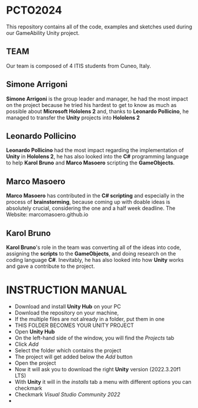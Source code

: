 
# PCTO2024
This repository contains all of the code, examples and sketches used during our GameAbility Unity project.


## TEAM
Our team is composed of 4 ITIS students from Cuneo, Italy.

## Simone Arrigoni
**Simone Arrigoni** is the group leader and manager, he had the most impact on the project because he tried his hardest to get to know as much as possible about **Microsoft Hololens 2** and, thanks to **Leonardo Pollicino**, he managed to transfer the **Unity** projects into **Hololens 2**

## Leonardo Pollicino
**Leonardo Pollicino** had the most impact regarding the implementation of **Unity** in **Hololens 2**, he has also looked into the **C#** programming language to help **Karol Bruno** and **Marco Masoero** scripting the **GameObjects**.

## Marco Masoero
**Marco Masoero** has contributed in the **C# scripting** and especially in the process of **brainstorming**, because coming up with doable ideas is absolutely crucial, considering the one and a half week deadline.
The Website: marcomasoero.github.io

## Karol Bruno
**Karol Bruno**'s role in the team was converting all of the ideas into code, assigning the **scripts** to the **GameObjects**, and doing research on the coding language **C#**. 
Inevitably, he has also looked into how **Unity** works and gave a contribute to the project.

# INSTRUCTION MANUAL
- Download and install **Unity Hub** on your PC
- Download the repository on your machine, 
- If the multiple files  are not already in a folder, put them in one
- THIS FOLDER BECOMES YOUR UNITY PROJECT
- Open **Unity Hub**
- On the left-hand side of the window, you will find the *Projects* tab
- Click *Add*
- Select the folder which contains the project
- The project will get added below the *Add* button
- Open the project
- Now it will ask you to download the right **Unity** version (2022.3.20f1 LTS)
- With **Unity** it will in the *installs* tab a menu with different options you can checkmark
- Checkmark *Visual Studio Community 2022*
- 
